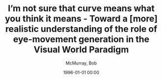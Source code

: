 ---
layout: post
title: I’m not sure that curve means what you think it means - Toward a [more] realistic understanding of the role of eye-movement generation in the Visual World Paradigm

date: 1996-01-01 00:00
author: McMurray, Bob
tags: ["eye movements","monte carlo simulations","psycholinguistics","time series analysis","visual world paradigm"]
journal: Psychonomic Bulletin and Review

link: https://doi.org/10.3758/s13423-022-02143-8

year: 2023
---